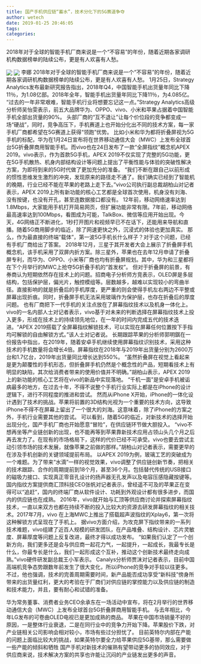 ```yaml
---
title: 国产手机供应链“蓄水”，技术分化下的5G赛道争夺
author: wetech
date: 2019-01-25 20:46:05
tags: 
categories: 
---
```

2018年对于全球的智能手机厂商来说是一个“不容易”的年份，随着近期各家调研机构数据榜单的陆续公布，更是有人欢喜有人愁。
<!-- more -->
<img align="center" border="0" src="https://imgcdn.yicai.com/uppics/images/2019/01/6fa5036bc1c5295170618243ef9f77f2.jpg" />
<img align="center" border="0" src="https://imgcdn.yicai.com/uppics/images/2019/01/c5f47d4ac75ab8e3592292ba315c597a.jpg" />
李娜
2018年对于全球的智能手机厂商来说是一个“不容易”的年份，随着近期各家调研机构数据榜单的陆续公布，更是有人欢喜有人愁。
1月25日，Strategy Analytics发布最新研究报告指出，2018年Q4，中国智能手机出货量年同比下降11％，为1.08亿部。2018年全年，智能手机出货量年同比下降11％，为4.085亿。
“过去的一年非常艰难，智能手机行业将想要忘记这一点。”Strategy Analytics高级分析师吴怡雯表示，前五大品牌华为、OPPO、vivo、小米和苹果占据着中国智能手机全部出货量的90%。
头部厂商的“互不退让”让每个价位段的竞争都变成一场“硬战”，同时，竞争高压下，手机赛道上也开始分化出不同的技术方案，每一家手机厂商都希望在5G赛道上获得“领跑”优势。
比如小米和华为都将折叠屏视为5G手机的标配，华为在1月24日宣布将在世界移动通信大会（MWC）上发布全球首台5G折叠屏商用智能手机。而vivo也在24日发布了一款“全屏指纹”概念机APEX 2019。vivo表示，作为首款5G手机，APEX 2019不仅实现了完整的5G功能，更在5G手机散热、机身内部结构设计等问题上提出了平衡性能与体验的突破性解决方案，为即将到来的5G时代做了更加充分的准备。
“我们不断在跟自己以前形成的惯性思维发生激烈的冲突，发现原来的路径走不通了。我们确实已经到了智能机的晚期，行业已经不能在苹果的老路上走下去。”vivo公司执行副总裁胡柏山对记者表示，APEX 2019上所有新功能的核心工艺都是全球首次使用，机身没有刘海、没有按键，也没有开孔，甚至连数据接口都没有。
12年前，移动网络速率达到1.8Mbps，大家能用手机打开简易网页，但扩展功能非常有限。7年前，移动网络最高速率达到100Mbps，看图成为可能，TalkBox、微信等应用开始出现。今天，4G网络正不断进化，1秒打开图片和视频早已不在话下，还能用来导航和直播。随着5G商用脚步的临近，除了网速更快之外，沉浸式的体验也更加真实。
那么，作为最直接的终端“载体”，第一波5G手机长什么样子？对于这个问题，已经有手机厂商给出了答案。
2018年12月，三星于其开发者大会上展示了折叠屏手机概念机，该手机采用了双屏内折方案。除三星外，苹果也在去年12月申请了折叠屏专利，而华为、OPPO、小米等厂商也均有折叠屏规划。其中，华为和三星都将在下个月举行的MWC上抢夺5G折叠手机的“首发权”。
但对于折叠屏的前景，有券商认为短期依然存在技术上的问题。招商电子分析师方竞表示，OLED屏是多层结构，包括保护层，偏光片，触控模组等。层数越多，越难以实现较小的弯曲半径。直接影响的就是折叠后的手机厚度，更严重的则会使得手机左右两边不平整或屏幕出现折痕。同时，折叠屏手机无法采用玻璃作为保护层，也存在折叠后的厚度问题。
也有厂商把下一代手机的关注点放在了屏幕指纹技术以及机身一体化上。
vivo的一名内部人士对记者表示，vivo基于对未来的判断选择在屏幕指纹技术上投入更多，形成在技术上的持续领先地位，在一年的时间内完成五代的技术迭进。“APEX 2019搭载了全屏幕指纹解锁技术，可以实现在屏幕任何位置按下手指均可解锁的自由解锁方式。”该人士对记者说。
长期跟踪苹果的分析师郭明錤在一份报告中指出，在2019年，随着安卓手机继续使用屏幕指纹识别技术，采用这种技术的手机数量将会增长4倍。屏幕指纹在2018年与2019年出货量分别为2600万台和1.7亿台，2019年出货量同比增长达到550%。
“虽然折叠屏在视觉上看起来是更为颠覆性的手机形态，但折叠屏手机仍然是个概念性的产品，短期看技术上有明显的缺陷，其次给消费者带来的使用价值并不明确。”胡柏山表示，APEX 2019上的新功能的核心工艺将在vivo的新品中实现落地。
“千机一面”是安卓手机被诟病最多的地方，在过去十年，不得不说整个手机行业实际上都是在iPhone的设计逻辑下，进行不同程度的推进和尝试。
然而从iPhone X开始，iPhone的一体化设计遇到了技术的挑战。苹果将前置的3D结构光视为一个重要的技术方向，这导致iPhone不得不在屏幕上留出了一个很大的刘海。这意味着，除了iPhone的方案之外，手机行业需要其他的尝试。
可以看到，随着5G的临近，对新技术的选择开始出现分化，国产手机厂商也开始愿意“冒险”，在供应链环节做大胆投入。
“vivo不想再坐等产业链创新的出现，也不能再等到苹果靠新技术应用占领山头几个月之后再去发力了。在现有的市场格局下，这样的代价已经不可承受。vivo也要去尝试主动引领市场的技术发展，就像苹果之前做的那样。”胡柏山对记者表示，需要更早的在涉及手机创新的关键领域提前布局。
以APEX 2019为例，玻璃工艺的突破成为一个难题。为了带来“水滴”一样的视觉效果，vivo调整了供应链创新节奏，把相关的技术跟踪、合作的周期提前到18个月，甚至36个月。包括替代传统的USB接口的磁吸力接口、实现真正零音孔设计的扬声器无孔发声以及电容压感隐藏按键等。
国内指纹方案提供商汇顶科技CEO张帆对记者表示，曾经遥不可及的苹果正在变得可以“追赶”，国内的终端厂商从软件设计、功耗到外观设计都有很多进步，而国内的供应链也在成熟。
2016年，vivo就开始与汇顶等供应商讨论并探索屏幕指纹技术，一直以来双方也都在持续不断的投入比较大的资源去研发屏幕指纹的相关技术。2017年7月，vivo 在上海MWC上推出了搭载超声波指纹的Xplay6，第一次将这种解锁方式呈现在了手机上。
据vivo方面介绍，为攻克屏下指纹带来的一系列技术难题，vivo组建了近百人规模的研发团队，在产品堆叠、结构设计、芯片灵敏度、屏幕厚度等问题上反复改进，最终才得以成功发布。
“如果我们认定了一个创新方向，我们更多还是会与供应商一起花力气，一起提升，一起成长，我最专长是什么，你最专长是什么，我们一起形成这个互补，推动这个创新技术最终走向成熟。”vivo硬件研发副总裁王小军表示。
Canalys分析师贾沫对记者表示，目前中国高端机竞争态势跟数年前发生了很大变化，所以iPhone的竞争对手较以往更多。不过，他也强调，技术的完善周期需要时间，新产品能否成功享受“新科技”傍身所带来的出货量红利，更大的考验在于厂商们对供应链的掌控能力以及供应链的制造和技术能力，并且，要有耐心和试错的准备。
 
 
华为常务董事、消费者业务CEO余承东在一场活动中宣布，将在2月举行的世界移动通信大会（MWC）上发布全球首台5G折叠屏商用智能手机。
与去年相比，今年LG发布的可卷曲OLED电视已是更加成熟的商品。
苹果在中国市场销量不好的原因，一是整体行业衰退，二是在同行业中的竞争力开始下降。苹果股价下跌，对产业链相关公司影响会相对较小，市场有些过分担忧了。
目前英特尔内部在产能的问题上面临比较大的挑战，如果英特尔要全力给苹果供应5G基带，那么需要做一些产能的倾斜和牺牲
国产手机对新技术的催熟有望带动更多的协同效应，对于供应商来说，技术解决方案的共享也许能让沉闷的产业链发出更多的声音。
